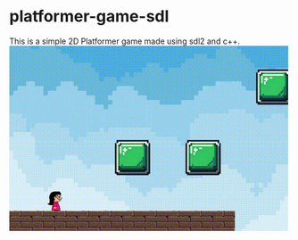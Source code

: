 # platformer-game-sdl
This is a simple 2D Platformer game made using sdl2 and c++.
![Demo GIF](Sample.gif)
